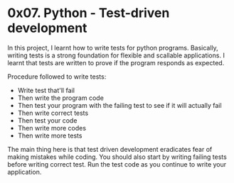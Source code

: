 # 0x07. Python - Test-driven development

In this project, I learnt how to write tests for python programs. Basically, writing tests is a strong foundation for flexible and scallable applications. I learnt that tests are written to prove if the program responds as expected.

Procedure followed to write tests:
- Write test that'll fail
- Then write the program code
- Then test your program with the failing test to see if it will actually fail
- Then write correct tests
- Then test your code
- Then write more codes
- Then write more tests

The main thing here is that test driven development eradicates fear of making mistakes while coding. You should also start by writing failing tests before writing correct test. Run the test code as you continue to write your application.